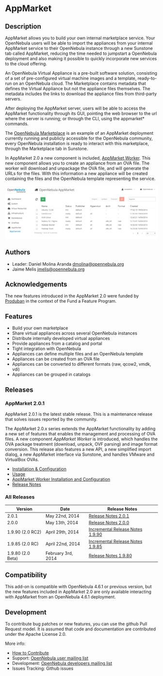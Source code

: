 # AppMarket

## Description

AppMarket allows you to build your own internal marketplace service. Your OpenNebula users will be able to import the appliances from your internal AppMarket service to their OpenNebula instance through a new Sunstone tab called AppMarket, reducing the time needed to jumpstart a OpenNebula deployment and also making it possible to quickly incorporate new services to the cloud offering.

An OpenNebula Virtual Appliance is a pre-built software solution, consisting of a set of pre-configured virtual machine images and a template, ready-to-run on an OpenNebula cloud. The Marketplace contains metadata that defines the Virtual Appliance but not the appliance files themselves. The metadata includes the links to download the appliance files from third-party servers.

After deploying the AppMarket server, users will be able to access the AppMarket functionality through its GUI, pointing the web browser to the url where the server is running; or through the CLI, using the appmarket* commands.

The [OpenNebula Marketplace](http://marketplace.c12g.com/appliance) is an example of an AppMarket deployment currently running and publicly accessible for the OpenNebula community, every OpenNebula installation is ready to interact with this marketplace, through the Marketplace tab in Sunstone.

In AppMarket 2.0 a new component is included, [AppMarket Worker](doc/appmarket_worker_installation_and_configuration.md). This new component allows you to create an appliance from an OVA file. The worker will download and unpackage the OVA file, and will generate the URLs for the files. With this information a new appliance will be created containing the files and the OpenNebula template representing the service.

![market1306](doc/images/list_appliance_from_sunstone.png)

## Authors

* Leader: Daniel Molina Aranda dmolina@opennebula.org
* Jaime Melis jmelis@opennebula.org

## Acknowledgements

The new features introduced in the AppMarket 2.0 were funded by [Produban](http://www.produban.com/) in the context of the Fund a Feature Program.

## Features

* Build your own marketplace
* Share virtual appliances across several OpenNebula instances
* Distribute internally developed virtual appliances
* Provide appliances from a catalog and portal
* Tight integration with OpenNebula
* Appliances can define multiple files and an OpenNebula template
* Appliances can be created from an OVA file
* Appliances can be converted to different formats (raw, qcow2, vmdk, vdi)
* Appliances can be grouped in catalogs

## Releases

### AppMarket 2.0.1

AppMarket 2.0.1 is the latest stable release. This is a maintenance release that solves issues reported by the community.

The AppMarket 2.0.x series extends the AppMarket functionality by adding a new set of features that enables the management and processing of OVA files. A new component *AppMarket Worker* is introduced, which handles the OVA package treatment (download, unpack, OVF parsing) and image format conversion. This release also features a new API, a new simplified import dialog, a new AppMarket interface via Sunstone, and handles VMware and VirtualBox OVAs.

* [Installation & Configuration](doc/installation_and_configuration.md)
* [Usage](doc/usage.md)
* [AppMarket Worker Installation and Configuration](doc/appmarket_worker_installation_and_configuration.md)
* [Release Notes](doc/release_notes/appmarket-2.0.1.md)

### All Releases

|      Version      |        Date        |                               Release Notes                               |
| ----------------- | ------------------ | ------------------------------------------------------------------------- |
| 2.0.1             | May 22nd, 2014     | [Release Notes 2.0.1](doc/release_notes/appmarket-2.0.1.md)               |
| 2.0.0             | May 13th, 2014     | [Release Notes 2.0.0](doc/release_notes/appmarket-2.0.0.md)               |
| 1.9.90 (2.0 RC2)  | April 29th, 2014   | [Incremental Release Notes 1.9.90](doc/release_notes/appmarket-1.9.90.md) |
| 1.9.85 (2.0 RC)   | April 22nd, 2014   | [Incremental Release Notes 1.9.85](doc/release_notes/appmarket-1.9.85.md) |
| 1.9.80 (2.0 Beta) | February 3rd, 2014 | [Release Notes 1.9.80](doc/release_notes/appmarket-1.9.80.md)             |

## Compatibility

This add-on is compatible with OpenNebula 4.6.1 or previous version, but the new features included in AppMarket 2.0 are only available interacting with AppMarket from an OpenNebula 4.6.1 deployment.

## Development

To contribute bug patches or new features, you can use the github Pull Request model. It is assumed that code and documentation are contributed under the Apache License 2.0.

More info:
* [How to Contribute](http://opennebula.org/software:add-ons#how_to_contribute_to_an_existing_add-on)
* Support: [OpenNebula user mailing list](http://opennebula.org/community:mailinglists)
* Development: [OpenNebula developers mailing list](http://opennebula.org/community:mailinglists)
* Issues Tracking: Github issues
